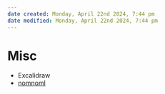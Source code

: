 ```yaml
---
date created: Monday, April 22nd 2024, 7:44 pm
date modified: Monday, April 22nd 2024, 7:44 pm
---
```

# Misc
- Excalidraw
- [nomnoml](https://www.nomnoml.com/) 